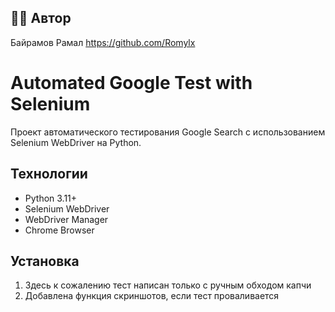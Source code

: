 ## 👨‍💻 Автор

Байрамов Рамал https://github.com/Romylx

# Automated Google Test with Selenium

Проект автоматического тестирования Google Search с использованием Selenium WebDriver на Python.

## Технологии

- Python 3.11+
- Selenium WebDriver
- WebDriver Manager
- Chrome Browser

## Установка

1. Здесь к сожалению тест написан только с ручным обходом капчи
2. Добавлена функция скриншотов, если тест проваливается